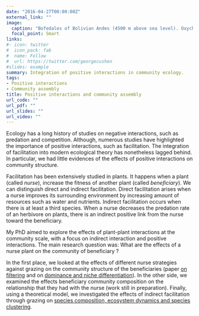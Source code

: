 ```yaml
---
date: "2016-04-27T00:00:00Z"
external_link: ""
image:
  caption: "Bofedales of Bolivian Andes (4500 m above sea level). Oxychloe andina, a cushion plant, has protection against grazing which also protect its associated plant community. Credit: Alain Danet" 
  focal_point: Smart
links:
#- icon: twitter
#  icon_pack: fab
#  name: Follow
#  url: https://twitter.com/georgecushen
#slides: example
summary: Integration of positive interactions in community ecology.
tags:
- Positive interactions 
- Community assembly
title: Positive interactions and community assembly
url_code: ""
url_pdf: ""
url_slides: ""
url_video: ""
---
```



Ecology has a long history of studies on negative interactions, such as
predation and competition. Although, numerous studies have highlighted the
importance of positive interactions, such as facilitation. The integration of
facilitation into modern ecological theory has nonetheless lagged behind. In
particular, we had little evidences of the effects of positive interactions on
community structure.

Facilitation has been extensively studied in plants. It happens when a plant
(called *nurse*), increase the fitness of another plant (called *beneficiary*).
We can distinguish direct and indirect facilitation. Direct facilitation arises
when a nurse improves its surrounding environment by increasing amount of
resources such as water and nutrients. Indirect facilitation occurs when there
is at least a third species. When a nurse decreases the predation rate of an
herbivore on plants, there is an indirect positive link from the nurse toward
the beneficiary. 

My PhD aimed to explore the effects of plant-plant interactions at the community
scale, with a focus on indirect interaction and positive interactions. The main
research question was: What are the effects of a nurse plant on the community
of beneficiary ?

In the first place, we looked at the effects of different nurse strategies
against grazing on the community structure of the beneficiaries (paper [on
filtering](https://alaindanet.github.io/publication/filtering-bolivia/) and on
[dominance and niche
differentiation](https://alaindanet.github.io/publication/assembly-bolivia/)).
In the other side, we examined the effects beneficiary community composition on
the
relationship that they had with the nurse (work still in preparation).
Finally, using a theoretical model, we investigated the effects of indirect
facilitation through grazing on [species composition, ecosystem dynamics and
species clustering](https://alaindanet.github.io/publication/assembly-bolivia/indirect_facilitation_model).
